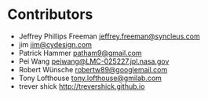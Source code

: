 
# Contributors

* Jeffrey Phillips Freeman <jeffrey.freeman@syncleus.com>
* jim <jim@cydesign.com>
* Patrick Hammer <patham9@gmail.com>
* Pei Wang <peiwang@LMC-025227.jpl.nasa.gov>
* Robert Wünsche <robertw89@googlemail.com>
* Tony Lofthouse <tony.lofthouse@gmilab.com>
* trever shick <http://trevershick.github.io>
